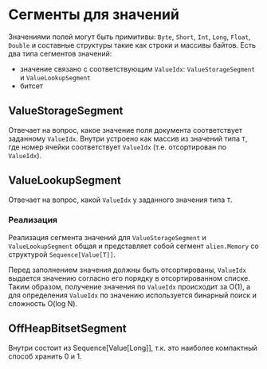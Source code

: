 # Сегменты для значений

Значениями полей могут быть примитивы: `Byte`, `Short`, `Int`, `Long`, `Float`, `Double` и составные структуры такие как строки и массивы байтов.
Есть два типа сегментов значений:
 - значение связано с соответствующим `ValueIdx`: `ValueStorageSegment` и `ValueLookupSegment`
 - битсет

## ValueStorageSegment

Отвечает на вопрос, какое значение поля документа соответствует заданному `ValueIdx`.
Внутри устроено как массив из значений типа `T`, где номер ячейки соответствует `ValueIdx` (т.е. отсортирован по `ValueIdx`).

## ValueLookupSegment

Отвечает на вопрос, какой `ValueIdx` у заданного значения типа `T`.

###  Реализация

Реализация сегмента значений для `ValueStorageSegment` и `ValueLookupSegment` общая и представляет собой сегмент
`alien.Memory` со структурой `Sequence[Value[T]]`.

Перед заполнением значения должны быть отсортированы, `ValueIdx` выдается значению согласно его порядку в отсортированном списке.
Таким образом, получение значения по `ValueIdx` происходит за O(1), а для определения `ValueIdx` по значению используется
бинарный поиск и сложность O(log N).

## OffHeapBitsetSegment

Внутри состоит из Sequence[Value[Long]], т.к. это наиболее компактный способ хранить 0 и 1.
